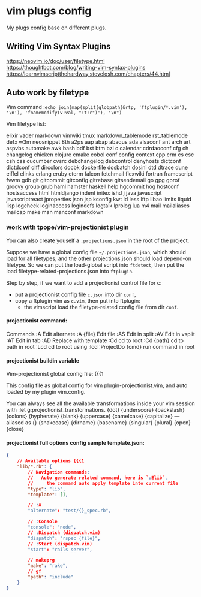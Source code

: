 # vim plugs config

My plugs config base on different plugs.

## Writing Vim Syntax Plugins
https://neovim.io/doc/user/filetype.html
https://thoughtbot.com/blog/writing-vim-syntax-plugins
https://learnvimscriptthehardway.stevelosh.com/chapters/44.html

## Auto work by filetype

Vim command	:`echo join(map(split(globpath(&rtp, 'ftplugin/*.vim'), '\n'), 'fnamemodify(v:val, ":t:r")'), "\n")`

Vim filetype list:

  elixir vader markdown vimwiki tmux markdown_tablemode rst_tablemode defx w3m
  neosnippet 8th a2ps aap abap abaqus ada alsaconf ant arch art aspvbs
  automake awk bash bdf bst btm bzl c calendar cdrdaoconf cfg ch changelog
  chicken clojure cmake cobol conf config context cpp crm cs csc csh css
  cucumber cvsrc debchangelog debcontrol denyhosts dictconf dictdconf diff
  dircolors docbk dockerfile dosbatch dosini dtd dtrace dune eiffel elinks
  erlang eruby eterm falcon fetchmail flexwiki fortran framescript fvwm
  gdb git gitcommit gitconfig gitrebase gitsendemail go gpg gprof groovy
  group grub haml hamster haskell help hgcommit hog hostconf hostsaccess
  html htmldjango indent initex ishd j java javascript javascriptreact
  jproperties json jsp kconfig kwt ld less lftp libao limits liquid lisp
  logcheck loginaccess logindefs logtalk lprolog lua m4 mail mailaliases mailcap
  make man manconf markdown

### work with tpope/vim-projectionist plugin

You can also create youself a `.projections.json` in the root of the project.

Suppose we have a global config file `~/.projections.json`, which should load for all filetypes,
and the other projections.json should load depend-on filetype.
So we can put the load-global script into `ftdetect`, then put the load filetype-related-projections.json into `ftplugin`.

Step by step, if we want to add a projectionist control file for c:
 - put a projectionist config file `c.json` into dir `conf`,
 - copy a ftplugin vim as `c.vim`, then put into ftplugin:
   - the vimscript load the filetype-related config file from dir `conf`.

#### projectionist command:

Commands
  :A	Edit alternate
  :A {file}	Edit file
  :AS	Edit in split
  :AV	Edit in vsplit
  :AT	Edit in tab
  :AD	Replace with template
  :Cd	cd to root
  :Cd {path}	cd to path in root
  :Lcd	cd to root using :lcd
  :ProjectDo {cmd}	run command in root

#### projectionist buildin variable

Vim-projectionist global config file: {{{1

  This config file as global config for vim plugin-projectionist.vim,
    and auto loaded by my plugin vim.config.

  You can always see all the available transformations inside your vim session with
    :let g:projectionist_transformations.
    {dot}
    {underscore}
    {backslash}
    {colons}
    {hyphenate}
    {blank}
    {uppercase}
    {camelcase}
    {capitalize} — aliased as \{}
    {snakecase}
    {dirname}
    {basename}
    {singular}
    {plural}
    {open}
    {close}

#### projectionist full options config sample template.json:
```json
{
	// Available options {{{1
	"lib/*.rb": {
		// Navigation commands:
		//   Auto generate related command, here is `:Elib`,
		//     the command auto apply template into current file
		"type": "lib",
		"template": [],

		// :A
		"alternate": "test/{}_spec.rb",

		// :Console
		"console": "node",
		// :Dispatch (dispatch.vim)
		"dispatch": "rspec {file}",
		// :Start (dispatch.vim)
		"start": "rails server",

		// makeprg
		"make": "rake",
		// gf
		"path": "include"
	}
}
```
